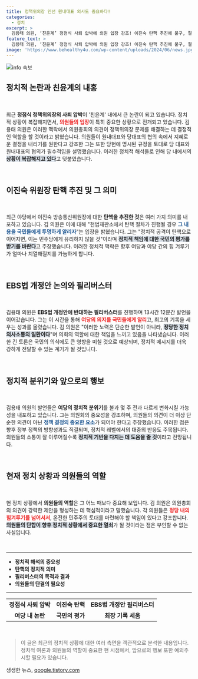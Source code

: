 ```yaml
---
title: 정책위의장 인선 원내대표 의사도 중요하다!
categories:
  - 정치
excerpt: >
  김용태 의원, ‘친윤계’ 정점식 사퇴 압박에 의원 입장 강조! 이진숙 탄핵 추진에 불구, 절차 밟아 국민 평가받자 강력 주장. 13시간 필리버스터로 기록 경신까지! 정국의 긴장감이 고조되고 있다.
feature_text: >
  김용태 의원, ‘친윤계’ 정점식 사퇴 압박에 의원 입장 강조! 이진숙 탄핵 추진에 불구, 절차 밟아 국민 평가받자 강력 주장. 13시간 필리버스터로 기록 경신까지! 정국의 긴장감이 고조되고 있다.
image: 'https://www.behealthy4u.com/wp-content/uploads/2024/06/news.jpg'
---
```


<p><img src="https://www.behealthy4u.com/wp-content/uploads/2024/06/news.jpg" alt="info 속보" /></p>

<h2 data-ke-size="size26">정치적 논란과 친윤계의 내홍</h2>

<p data-ke-size="size16">&nbsp;</p>

<p>최근 <b>정점식 정책위의장의 사퇴 압박</b>이 '친윤계' 내에서 큰 논란이 되고 있습니다. 정치적 상황이 복잡해지면서, <b><span style="color: #ee2323;">의원들의 입장</span></b>이 특히 중요한 상황으로 전개되고 있습니다. 김용태 의원은 이러한 맥락에서 의원총회의 의견이 정책위의장 문제를 해결하는 데 결정적인 역할을 할 것이라고 밝혔습니다. 의원들이 원내대표와 당대표의 협의 속에서 지혜로운 결정을 내리기를 원한다고 강조한 그는 또한 당헌에 명시된 규정을 토대로 당 대표와 원내대표의 협의가 필수적임을 설명했습니다. 이러한 정치적 해석들로 인해 당 내에서의 <b><span style="background-color: #21538527;">상황이 복잡해지고 있다</span></b>고 덧붙였습니다.</p></p>

<p data-ke-size="size16">&nbsp;</p>

<h2 data-ke-size="size26">이진숙 위원장 탄핵 추진 및 그 의미</h2>

<p data-ke-size="size16">&nbsp;</p>

<p>최근 야당에서 이진숙 방송통신위원장에 대한 <b>탄핵을 추진한 것</b>은 여러 가지 의미를 내포하고 있습니다. 김 의원은 이에 대해 "헌법재판소에서 탄핵 절차가 진행될 경우 <b><span style="color: #1a5490;">그 내용을 국민들에게 투명하게 알리자</span></b>"는 입장을 밝혔습니다. 그는 "정치적 공격이 탄핵으로 이어지면, 이는 민주당에게 유리하지 않을 것"이라며 <b><span style="background-color: #21538527;">정치적 책임에 대한 국민의 평가를 받기를 바란다</span></b>고 주장했습니다. 이러한 정치적 맥락은 향후 여당과 야당 간의 힘 겨루기가 얼마나 치열해질지를 가늠하게 합니다.</p></p>

<p data-ke-size="size16">&nbsp;</p>

<h2 data-ke-size="size26">EBS법 개정안 논의와 필리버스터</h2>

<p data-ke-size="size16">&nbsp;</p>

<p>김용태 의원은 <b>EBS법 개정안에 반대하는 필리버스터</b>를 진행하며 13시간 12분간 발언을 이어갔습니다. 그는 이 시간을 통해 <b><span style="color: #ee2323;">여당의 의지를 국민들에게 알리</span></b>고, 최고의 기록을 세우는 성과를 올렸습니다. 김 의원은 "이러한 노력은 단순한 발언이 아니라, <b><span style="background-color: #21538527;">정당한 정치 의사소통의 일환이다</span></b>"며 의회의 역할에 대한 책임을 느끼고 있음을 나타냈습니다. 이러한 긴 토론은 국민의 의식에도 큰 영향을 미칠 것으로 예상되며, 정치적 메시지를 더욱 강하게 전달할 수 있는 계기가 될 것입니다.</p></p>

<p data-ke-size="size16">&nbsp;</p>

<h2 data-ke-size="size26">정치적 분위기와 앞으로의 행보</h2>

<p data-ke-size="size16">&nbsp;</p>

<p>김용태 의원의 발언들은 <b>여당의 정치적 분위기</b>를 불과 몇 주 전과 다르게 변화시킬 가능성을 내포하고 있습니다. 그는 의원회의 중요성을 강조하며, 의원들의 의견이 더 이상 단순한 의견이 아닌 <b><span style="color: #1a5490;">정책 결정의 중요한 요소</span></b>가 되어야 한다고 주장했습니다. 이러한 점은 향후 정부 정책의 방향성과도 직결되며, 정치적 레벨에서의 대중의 반응도 주목됩니다. 의원들의 소통이 잘 이루어질수록 <b><span style="background-color: #21538527;">정치적 기반을 다지는 데 도움을 줄 것</span></b>이라고 전망됩니다.</p></p>

<p data-ke-size="size16">&nbsp;</p>

<h2 data-ke-size="size26">현재 정치 상황과 의원들의 역할</h2>

<p data-ke-size="size16">&nbsp;</p>

<p>현 정치 상황에서 <b>의원들의 역할</b>은 그 어느 때보다 중요해 보입니다. 김 의원은 의원총회의 의견이 강력한 제안을 형성하는 데 핵심적이라고 말했습니다. 각 의원들은 <b><span style="color: #ee2323;">정당 내의 힘겨루기를 넘어서서</span></b>, 온전한 민주주의 토대를 마련해야 할 책임이 있다고 강조합니다. <b><span style="background-color: #21538527;">의원들의 단합이 향후 정치적 상황에서 중요한 열쇠</span></b>가 될 것이라는 점은 부인할 수 없는 사실입니다.</p></p>

<p data-ke-size="size16">&nbsp;</p>

<hr />

<ul>
    <li><b>정치적 해석의 중요성</b></li>
    <li><b>탄핵의 정치적 의미</b></li>
    <li><b>필리버스터의 목적과 결과</b></li>
    <li><b>의원들의 단결의 필요성</b></li>
</ul>

<hr />

<table style="width: 100%;">
    <tr>
        <td style="text-align: center; height: 17px;"><b>정점식 사퇴 압박</b></td>
        <td style="text-align: center; height: 17px;"><b>이진숙 탄핵</b></td>
        <td style="text-align: center; height: 17px;"><b>EBS법 개정안 필리버스터</b></td>
    </tr>
    <tr>
        <td style="text-align: center; height: 17px;"><b>여당 내 논란</b></td>
        <td style="text-align: center; height: 17px;"><b>국민의 평가</b></td>
        <td style="text-align: center; height: 17px;"><b>최장 기록 세움</b></td>
    </tr>
</table>

<p data-ke-size="size16">&nbsp;</p>

<blockquote>이 글은 최근의 정치적 상황에 대한 여러 측면을 객관적으로 분석한 내용입니다. 정치적 여론과 의원들의 역할이 중요한 현 시점에서, 앞으로의 행보 또한 예의주시할 필요가 있습니다.</blockquote>
생생한 뉴스, <a href="https://qoogle.tistory.com" rel="dofollow">qoogle.tistory.com</a>


